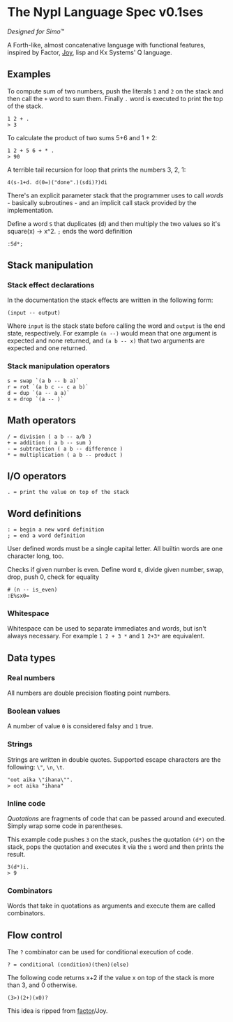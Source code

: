 # The Nypl Language Spec v0.1ses
*Designed for Simo™*

A Forth-like, almost concatenative language with functional features, inspired by Factor, [Joy](http://www.kevinalbrecht.com/code/joy-mirror/j01tut.html), lisp and Kx Systems' Q language.

## Examples

To compute sum of two numbers, push the literals `1` and `2` on the stack and then call the `+` word to sum them. Finally `.` word is executed to print the top of the stack.

    1 2 + .
    > 3

To calculate the product of two sums 5+6 and 1 + 2:

    1 2 + 5 6 + * .
    > 90

A terrible tail recursion for loop that prints the numbers 3, 2, 1:

    4(s-1+d. d(0=)("done".)(sdi)?)di

There's an explicit parameter stack that the programmer uses to call *words* - basically subroutines - and an implicit call stack provided by the implementation.

Define a word `S` that duplicates (d) and then multiply the two values
so it's square(x) -> x^2. `;` ends the word definition

    :Sd*;

## Stack manipulation

### Stack effect declarations
In the documentation the stack effects are written in the following form:

    (input -- output)

Where `input` is the stack state before calling the word and `output` is the end state, respectively. For example `(n --)` would mean that one argument is expected and none returned, and `(a b -- x)` that two arguments are expected and one returned.

### Stack manipulation operators
    s = swap `(a b -- b a)`
    r = rot `(a b c -- c a b)`
    d = dup `(a -- a a)`
    x = drop `(a -- )`


## Math operators
    / = division ( a b -- a/b )
    + = addition ( a b -- sum )
    - = subtraction ( a b -- difference )
    * = multiplication ( a b -- product )

## I/O operators

    . = print the value on top of the stack

## Word definitions

    : = begin a new word definition
    ; = end a word definition

User defined words must be a single capital letter. All builtin words are one character long, too.

Checks if given number is even.
Define word `E`, divide given number, swap, drop, push 0, check for equality

    # (n -- is_even)
    :E%sx0=

### Whitespace

Whitespace can be used to separate immediates and words, but isn't always necessary.
For example `1 2 + 3 *` and `1 2+3*` are equivalent.

## Data types

### Real numbers
All numbers are double precision floating point numbers.

### Boolean values

A number of value `0` is considered falsy and `1` true.

### Strings

Strings are written in double quotes. Supported escape characters are the following: `\"`, `\n`, `\t`.


    "oot aika \"ihana\"".
    > oot aika "ihana"


### Inline code

*Quotations* are fragments of code that can be passed around and executed. Simply wrap some code in parentheses.

This example code pushes `3` on the stack, pushes the quotation `(d*)` on the stack, pops the quotation and executes it via the `i` word and then prints the result.

    3(d*)i.
    > 9

### Combinators
Words that take in quotations as arguments and execute them are called combinators.

## Flow control

The `?` combinator can be used for conditional execution of code.

    ? = conditional (condition)(then)(else)

The following code returns x+2 if the value x on top of the stack is more than 3, and 0 otherwise.

    (3>)(2+)(x0)?


This idea is ripped from [factor](http://docs.factorcode.org/content/article-cookbook-combinators.html)/Joy.

